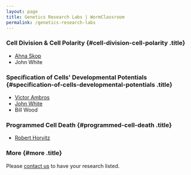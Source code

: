 ```yaml
---
layout: page
title: Genetics Research Labs | WormClassroom
permalink: /genetics-research-labs
---
```

### Cell Division & Cell Polarity {#cell-division-cell-polarity .title}

-   [Ahna Skop](http://skoplab.weebly.com/)
-   John White

### Specification of Cells\' Developmental Potentials {#specification-of-cells-developmental-potentials .title}

-   [Victor Ambros](http://146.189.76.171/VRA/Home.html)
-   [John White](http://www.molbio.wisc.edu/white)
-   Bill Wood

### Programmed Cell Death {#programmed-cell-death .title}

-   [Robert Horvitz](http://web.mit.edu/horvitz/www/)

### More {#more .title}

Please [contact us](contact) to have your research listed.
